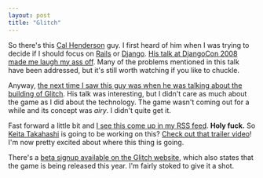 ```yaml
---
layout: post
title: "Glitch"
---
```


So there's this <a href="http://www.iamcal.com/">Cal Henderson</a> guy. I first heard of him when I was trying to decide if I should focus on <a href="http://rubyonrails.org/">Rails</a> or <a href="https://www.djangoproject.com/">Django</a>. <a href="http://www.youtube.com/watch?v=i6Fr65PFqfk">His talk at DjangoCon 2008 made me laugh my ass off</a>. Many of the problems mentioned in this talk have been addressed, but it's still worth watching if you like to chuckle.

Anyway, <a href="http://www.youtube.com/watch?v=KxGm5i9lQao">the next time I saw this guy was when he was talking about the building of Glitch</a>. His talk was interesting, but I didn't care as much about the game as I did about the technology. The game wasn't coming out for a while and its concept was <em>airy</em>. I didn't quite get it.

Fast forward a little bit and <a href="http://www.1up.com/news/katamari-creator-working-on-different-kind-mmo">I see this come up in my RSS feed</a>. <strong>Holy fuck.</strong> So <a href="http://en.wikipedia.org/wiki/Keita_Takahashi">Keita Takahashi</a> is going to be working on this? <a href="http://www.youtube.com/watch?v=b6O5QXj6n18">Check out that trailer video</a>! I'm now pretty excited about where this thing is going.

There's a <a href="http://glitch.com/">beta signup available on the Glitch website</a>, which also states that the game is being released this year. I'm fairly stoked to give it a shot.



